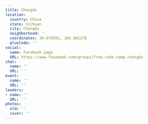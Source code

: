 ```yaml
---
title: Chengdu
location:
  country: China
  state: Sichuan
  city: Chengdu
  neighborhood: ''
  coordinates: 30.676555, 104.061278
  plusCode: ''
social:
  name: Facebook page
  URL: https://www.facebook.com/groups/free.code.camp.chengdu
chat:
  name: ''
  URL: ''
event:
  name: ''
  URL: ''
leaders:
- name: ''
  URL: ''
photos:
  old: ''
  cover: ''
---
```

